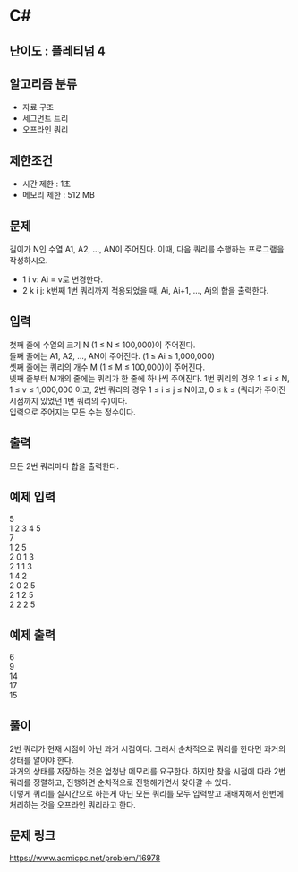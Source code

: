 # C#

## 난이도 : 플레티넘 4

## 알고리즘 분류
  - 자료 구조
  - 세그먼트 트리
  - 오프라인 쿼리

## 제한조건
  - 시간 제한 : 1초
  - 메모리 제한 : 512 MB

## 문제
길이가 N인 수열 A1, A2, ..., AN이 주어진다. 이때, 다음 쿼리를 수행하는 프로그램을 작성하시오.<br/>

  - 1 i v: Ai = v로 변경한다.
  - 2 k i j: k번째 1번 쿼리까지 적용되었을 때, Ai, Ai+1, ..., Aj의 합을 출력한다.


## 입력
첫째 줄에 수열의 크기 N (1 ≤ N ≤ 100,000)이 주어진다.<br/>
둘째 줄에는 A1, A2, ..., AN이 주어진다. (1 ≤ Ai ≤ 1,000,000)<br/>
셋째 줄에는 쿼리의 개수 M (1 ≤ M ≤ 100,000)이 주어진다.<br/>
넷째 줄부터 M개의 줄에는 쿼리가 한 줄에 하나씩 주어진다. 1번 쿼리의 경우 1 ≤ i ≤ N, 1 ≤ v ≤ 1,000,000 이고, 2번 쿼리의 경우 1 ≤ i ≤ j ≤ N이고, 0 ≤ k ≤ (쿼리가 주어진 시점까지 있었던 1번 쿼리의 수)이다.<br/>
입력으로 주어지는 모든 수는 정수이다.<br/>


## 출력
모든 2번 쿼리마다 합을 출력한다.<br/>


## 예제 입력
5<br/>
1 2 3 4 5<br/>
7<br/>
1 2 5<br/>
2 0 1 3<br/>
2 1 1 3<br/>
1 4 2<br/>
2 0 2 5<br/>
2 1 2 5<br/>
2 2 2 5<br/>


## 예제 출력
6<br/>
9<br/>
14<br/>
17<br/>
15<br/>


## 풀이
2번 쿼리가 현재 시점이 아닌 과거 시점이다. 그래서 순차적으로 쿼리를 한다면 과거의 상태를 알아야 한다.<br/>
과거의 상태를 저장하는 것은 엄청난 메모리를 요구한다. 하지만 찾을 시점에 따라 2번 쿼리를 정렬하고, 진행하면 순차적으로 진행해가면서 찾아갈 수 있다.<br/>
이렇게 쿼리를 실시간으로 하는게 아닌 모든 쿼리를 모두 입력받고 재배치해서 한번에 처리하는 것을 오프라인 쿼리라고 한다.<br/>


## 문제 링크
https://www.acmicpc.net/problem/16978